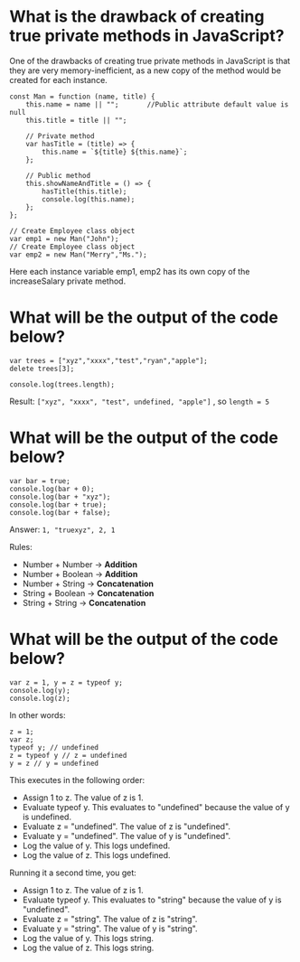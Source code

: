 # What is the drawback of creating true private methods in JavaScript?
One of the drawbacks of creating true private methods in JavaScript is that they are very memory-inefficient, 
as a new copy of the method would be created for each instance.
``` 
const Man = function (name, title) {
    this.name = name || "";       //Public attribute default value is null
    this.title = title || "";  
    
    // Private method
    var hasTitle = (title) => {
        this.name = `${title} ${this.name}`;
    };

    // Public method
    this.showNameAndTitle = () => {
        hasTitle(this.title);
        console.log(this.name);
    };
};

// Create Employee class object
var emp1 = new Man("John");
// Create Employee class object
var emp2 = new Man("Merry","Ms.");
```

Here each instance variable emp1, emp2 has its own copy of the increaseSalary private method.


# What will be the output of the code below?

```
var trees = ["xyz","xxxx","test","ryan","apple"];
delete trees[3];
  
console.log(trees.length);
```

Result: `["xyz", "xxxx", "test", undefined, "apple"]` , so `length = 5`

# What will be the output of the code below?
``` 
var bar = true;
console.log(bar + 0);   
console.log(bar + "xyz");  
console.log(bar + true);  
console.log(bar + false); 
```

Answer: `1, "truexyz", 2, 1`

Rules: 
* Number + Number -> **Addition**
* Number + Boolean -> **Addition**
* Number + String -> **Concatenation**
* String + Boolean -> **Concatenation**
* String + String -> **Concatenation**


# What will be the output of the code below?
```
var z = 1, y = z = typeof y;
console.log(y);  
console.log(z);  
```

In other words: 

```
z = 1; 
var z; 
typeof y; // undefined
z = typeof y // z = undefined
y = z // y = undefined
```

This executes in the following order:

* Assign 1 to z. The value of z is 1.
* Evaluate typeof y. This evaluates to "undefined" because the value of y is undefined.
* Evaluate z = "undefined". The value of z is "undefined".
* Evaluate y = "undefined". The value of y is "undefined".
* Log the value of y. This logs undefined.
* Log the value of z. This logs undefined.

Running it a second time, you get:

* Assign 1 to z. The value of z is 1.
* Evaluate typeof y. This evaluates to "string" because the value of y is "undefined".
* Evaluate z = "string". The value of z is "string".
* Evaluate y = "string". The value of y is "string".
* Log the value of y. This logs string.
* Log the value of z. This logs string.
